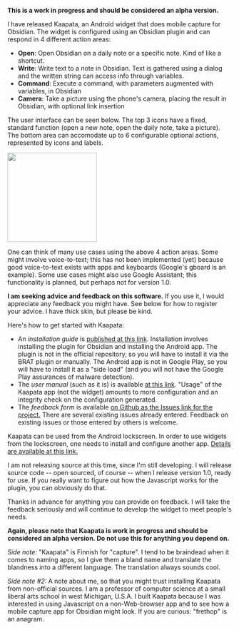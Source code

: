 **This is a work in progress and should be considered an alpha version.**

I have released Kaapata, an Android widget that does mobile capture for Obsidian.  The widget is configured using an Obsidian plugin and can respond in 4 different action areas:
- **Open**: Open Obsidian on a daily note or a specific note.  Kind of like a shortcut.
- **Write**: Write text to a note in Obsidian.  Text is gathered using a dialog and the written string can access info through variables.
- **Command**: Execute a command, with parameters augmented with variables, in Obsidian
- **Camera**: Take a picture using the phone's camera, placing the result in Obsidian, with optional link insertion

The user interface can be seen below.  The top 3 icons have a fixed, standard function (open a new note, open the daily note, take a picture).  The bottom area can accomodate up  to 6 configurable optional actions, represented by icons and labels.

<img src="https://publish-01.obsidian.md/access/f4277fdde9039c6b96092f758b1362b3/kabestin%20software/Obsidian%20Widget/Documentation/fig1.png" width=200>

One can think of many use cases using the above 4 action areas.  Some might involve voice-to-text; this has not been implemented (yet) because good voice-to-text exists with apps and keyboards (Google's gboard is an example).  Some use cases might also use Google Assistant; this functionality is planned, but perhaps not for version 1.0.  

**I am seeking advice and feedback on this software.**  If you use it, I would appreciate any feedback you might have.  See below for how to register your advice.  I have thick skin, but please be kind.

Here's how to get started with Kaapata:
- An *installation guide* is [published at this link](https://publish.obsidian.md/jipping-articles/kabestin+software/Obsidian+Widget/Documentation/installation+guide).  Installation involves installing the plugin for Obsidian and installing the Android app.  The plugin is not in the official repository, so you will have to install it via the BRAT plugin or manually.  The Android app is not in Google Play, so you will have to install it as a "side load" (and you will not have the Google Play assurances of malware detection).
- The *user manual* (such as it is) is available [at this link](https://publish.obsidian.md/jipping-articles/kabestin+software/Obsidian+Widget/Documentation/user+manual).  "Usage" of the Kaapata app (not the widget) amounts to more configuration and an integrity check on the configuration generated.
- The *feedback form* is available [on Github as the Issues link for the project.](https://github.com/frethop/kaapata-plugin/issues)  There are several existing issues already entered.  Feedback on existing issues or those entered by others is welcome.

Kaapata can be used from the Android lockscreen.  In order to use widgets from the lockscreen, one needs to install and configure another app.  [Details are available at this link.](https://www.howtogeek.com/811705/how-to-get-lock-screen-widgets-on-android/)

I am not releasing source at this time, since I'm still developing.  I will release source code -- open sourced, of course -- when I release version 1.0, ready for use.  If you really want to figure out how the Javascript works for the plugin, you can obviously do that.  

Thanks in advance for anything you can provide on feedback.  I will take the feedback seriously and will continue to develop the widget to meet people's needs.  

**Again, please note that Kaapata is work in progress and should be considered an alpha version.  Do not use this for anything you depend on.**

*Side note:* "Kaapata" is Finnish for "capture".  I tend to be braindead when it comes to naming apps, so I give them a bland name and translate the blandness into a different language.  The translation always sounds cool.

*Side note #2:* A note about me, so that you might trust installing Kaapata from non-official sources.  I am a professor of computer science at a small liberal arts school in west Michigan, U.S.A.  I built Kaapata because I was interested in using Javascript on a non-Web-browser app and to see how a mobile capture app for Obsidian might look.  If you are curious: "frethop" is an anagram.
